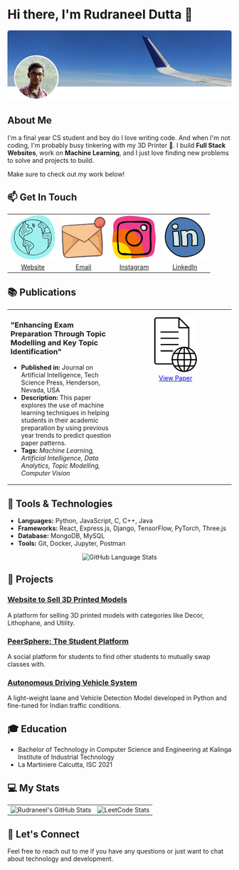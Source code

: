 # Hi there, I'm Rudraneel Dutta 👋

![Profile Picture](https://github.com/rudyoactiv/rudyoactiv/blob/main/header.png)

## About Me

I'm a final year CS student and boy do I love writing code. And when I'm not coding, I'm probably busy tinkering with my 3D Printer 🚀.
I build **Full Stack Websites**, work on **Machine Learning**, and I just love finding new problems to solve and projects to build.

Make sure to check out my work below!

## 📫 Get In Touch
<p align="center">
<table style="width: 100%;">
  <tr align="center">
    <td style="width: 25%;">
      <a href="https://rudraneel.netlify.app/">
        <img src="https://github.com/rudyoactiv/rudyoactiv/blob/main/website.svg" alt="Website" style="width: 100px;">
      </a>
    </td>
    <td style="width: 25%;">
      <a href="mailto:its.rudraneel@gmail.com">
        <img src="https://github.com/rudyoactiv/rudyoactiv/blob/main/email.svg" alt="Email" style="width: 100px;">
      </a>
    </td>
    <td style="width: 25%;">
      <a href="https://www.instagram.com/kraft3d_byrudy/">
        <img src="https://github.com/rudyoactiv/rudyoactiv/blob/main/instagram.svg" alt="Instagram" style="width: 100px;">
      </a>
    </td>
    <td style="width: 25%;">
      <a href="https://www.linkedin.com/in/its-rudraneel/">
        <img src="https://github.com/rudyoactiv/rudyoactiv/blob/main/linkedin.svg" alt="LinkedIn" style="width: 100px;">
      </a>
    </td>
  </tr>
  <tr align="center">
    <td>
      <a href="https://rudraneel.netlify.app/">Website</a>
    </td>
    <td>
      <a href="mailto:its.rudraneel@gmail.com">Email</a>
    </td>
    <td>
      <a href="https://www.instagram.com/kraft3d_byrudy/">Instagram</a>
    </td>
    <td>
      <a href="https://www.linkedin.com/in/its-rudraneel/">LinkedIn</a>
    </td>
  </tr>
</table>
</p>

## 📚 Publications

<table style="width: 100%;">
  <tr>
    <td style="width: 50%; vertical-align: top;">
      <h3>"Enhancing Exam Preparation Through Topic Modelling and Key Topic Identification"</h3>
      <ul>
        <li><strong>Published in:</strong> Journal on Artificial Intelligence, Tech Science Press, Henderson, Nevada, USA</li>
        <li><strong>Description:</strong> This paper explores the use of machine learning techniques in helping students in their academic preparation by using previous year trends to predict question paper patterns.</li>
        <li><strong>Tags:</strong> <em>Machine Learning, Artificial Intelligence, Data Analytics, Topic Modelling, Computer Vision</em></li>
      </ul>
    </td>
<td style="width: 50%; vertical-align: top;">
  <p align="center">
    <a href="https://doi.org/10.32604/jai.2024.050706">
      <img src="https://github.com/rudyoactiv/rudyoactiv/blob/main/viewdoc.jpg" alt="Publication Image" style="width: 100px; height: auto;">
    </a>
    <br>
    <a href="https://doi.org/10.32604/jai.2024.050706">
      <span style="color: blue;">View Paper</span>
    </a>
  </p>
</td>
  </tr>
</table>

## 🔧 Tools & Technologies

- **Languages:** Python, JavaScript, C, C++, Java
- **Frameworks:** React, Express.js, Django, TensorFlow, PyTorch, Three.js
- **Database:** MongoDB, MySQL
- **Tools:** Git, Docker, Jupyter, Postman

<!-- GitHub Stats Widget -->
<p align="center">
      <img src="https://github-readme-stats.vercel.app/api/top-langs/?username=rudyoactiv&layout=donut&size_weight=0.5&count_weight=1" alt="GitHub Language Stats">
</p>

## 🚀 Projects

### [Website to Sell 3D Printed Models](https://kraft3d.netlify.app/)

A platform for selling 3D printed models with categories like Decor, Lithophane, and Utility.

### [PeerSphere: The Student Platform](https://peersphere.netlify.app/)

A social platform for students to find other students to mutually swap classes with.

### [Autonomous Driving Vehicle System](https://github.com/rudyoactiv/autonomous-driving)

A light-weight laane and Vehicle Detection Model developed in Python and fine-tuned for Indian traffic conditions.

## 🎓 Education

- Bachelor of Technology in Computer Science and Engineering at Kalinga Institute of Industrial Technology
- La Martiniere Calcutta, ISC 2021

## 💻 My Stats

<table>
  <tr>
    <td>
      <img src="https://github-readme-stats.vercel.app/api?username=rudyoactiv&show_icons=true&hide_title=true&count_private=true&hide=prs&theme=radical" alt="Rudraneel's GitHub Stats">
    </td>
    <td>
      <img src="https://leetcard.jacoblin.cool/Rudyoactiv" alt="LeetCode Stats">
    </td>
  </tr>
</table>

## 💬 Let's Connect

Feel free to reach out to me if you have any questions or just want to chat about technology and development.
